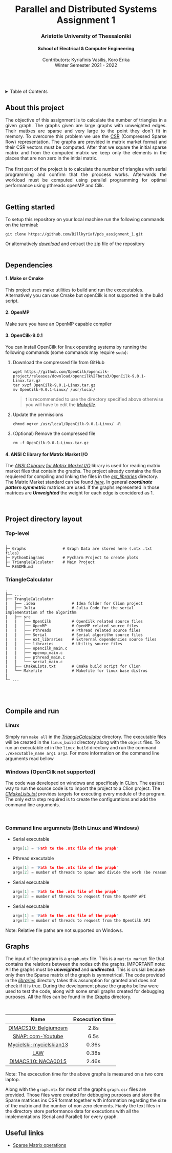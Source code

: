 <div id="top"></div>

<br />
<div align="center">
  <h1 align="center">Parallel and Distributed Systems Assignment 1</h1>
  <h3 align="center">Aristotle University of Thessaloniki</h3>
  <h4 align="center">School of Electrical & Computer Engineering</h4>
  <p align="center">
    Contributors: Kyriafinis Vasilis, Koro Erika
    <br />
    Winter Semester 2021 - 2022
    <br />
    <br />
    <br />
    <br />
  </p>
</div>

<details>
  <summary>Table of Contents</summary>
  <ol>
    <li><a href="#about-this-project">About this project</a></li>
    <li><a href="#getting-started">Getting started</a></li>
    <li><a href="#dependencies">Dependencies</a></li>
    <li><a href="#project-directory-layout">Project directory layout</a></li>
    <li><a href="#compile-and-run">Complile and run</a></li>
    <li><a href="#graphs">Graphs</a></li>
    <li><a href="#useful-links">Useful links</a></li>
  </ol>
</details>

## About this project

<p align="justify">
  The objective of this assignment is to calculate the number of triangles in a given graph. The graphs given are large graphs with unweighted edges. Their matixes are sparse and very large to the point they don't fit in memory. To overcome this problem we use the <a href='https://www.geeksforgeeks.org/sparse-matrix-representations-set-3-csr/?ref=lbp'>CSR</a> (Compressed Sparse Row) representation. The graphs are provided in matrix market format and their CSR vectors must be computed. After that we square the initial sparse matrix and from the computed matrix we keep only the elements in the places that are non zero in the initial matrix.
<br/>
<br/>
  The first part of the project is to calculate the number of triangles with serial programming and confirm that the proccess works. Afterwards the workload must be computed  using parallel programming for optimal performance using pthreads openMP and Cilk.
<br/>
<br/>
</p>

## Getting started

To setup this repository on your local machine run the following commands on the terminal:

```console
git clone https://github.com/Billkyriaf/pds_assignment_1.git
```

Or alternatively [*download*](https://github.com/Billkyriaf/pds_assignment_1/archive/refs/heads/main.zip) and extract the zip file of the repository
<br/>
<br/>

## Dependencies
#### 1. Make or Cmake

This project uses make utilities to build and run the excecutables. Alternatively you can use Cmake but openCilk is not supported in the build script.

#### 2. OpenMP

Make sure you have an OpenMP capable compiler

#### 3. OpenCilk-9.0.1

You can install OpenCilk for linux operating systems by running the following commands (some commands may require `sudo`):

1. Download the compressed file from GitHub
    ```console
    wget https://github.com/OpenCilk/opencilk-project/releases/download/opencilk%2Fbeta3/OpenCilk-9.0.1-Linux.tar.gz
    tar xvzf OpenCilk-9.0.1-Linux.tar.gz
    mv OpenCilk-9.0.1-Linux/ /usr/local/
    ```
    > t is recommended to use the directory specified above otherwise you will have to edit the [*Makefile*](TriangleCalculator/Makefile).
2. Update the permissions  
    ```console
    chmod og+xr /usr/local/OpenCilk-9.0.1-Linux/ -R
    ```
3. (Optional) Remove the compressed file
    ```console
    rm -f OpenCilk-9.0.1-Linux.tar.gz
    ```

#### 4. ANSI C library for Matrix Market I/O
The [*ANSI C library for Matrix Market I/O*](https://math.nist.gov/MatrixMarket/mmio-c.html) library is used for reading matrix market files that contain the graphs. The project already contains the files requiered for compiling and linking the files in the [*ext_libraries*](TriangleCalculator/src/ext_libraries) directory. The Matrix Market standard can be found [*here*](https://networkrepository.com/mtx-matrix-market-format.html). In general _**coordinate pattern symmetric**_ matrices are used. If the graphs represented in those matrices are _**Unweighted**_ the weight for each edge is concidered as 1.

<br/>

## Project directory layout

### Top-level
```
.
├─ Graphs                # Graph Data are stored here (.mtx .txt files)
├─ PythonDiagrams        # Pycharm Project to create plots
├─ TriangleCalculator    # Main Project
└─ README.md
```
### TriangleCalculator
```
.
├── ...
├── TrangleCalculator
|   ├── .idea                # Idea folder for Clion project
|   ├── Julia                # Julia Code for the serial implementation of the algorithm
|   ├── src
|   |   ├── OpenCilk         # OpenCilk related source files
|   |   ├── OpenMP           # OpenMP related source files
|   |   ├── Pthreads         # Pthread related source files
|   |   ├── Serial           # Serial algorithm source files
|   |   ├── ext_libraries    # Extrernal dependencies source files
|   |   ├── libraries        # Utility source files
|   |   ├── opencilk_main.c 
|   |   ├── openmp_main.c
|   |   ├── pthread_main.c
|   |   └── serial_main.c
|   ├── CMakeLists.txt       # Cmake build script for Clion
|   └── Makefile             # Makefile for linux base distros 
|
└─ ...
```
<br/>
<br/>

## Compile and run

### Linux
Simply run `make all` in the [*TriangleCalculator*](TriangleCalculator) directory. The executable files will be created in the `linux_build` directory along with the `object` files. To run an executable `cd` in the `linux_build` directory and run the command `./executable_name arg1 arg2`. For more information on the command line arguments read bellow

### Windows (OpenCilk not supported)
The code was developed on windows and specificaly in CLion. The easiest way to run the source code is to import the project to a Clion project. The [*CMakeLists.txt*](TriangleCalculator/CMakeLists.txt) provides targets for executing every module of the program. The only extra step required is to create the configurations and add the command line arguments.

<br/>

### Command line argumnets (Both Linux and Windows)
* Serial executable
    ```C
    argv[1] = 'Path to the .mtx file of the praph'
    ```
* Pthread executable
    ```C
    argv[1] = 'Path to the .mtx file of the praph'
    argv[2] = number of threads to spawn and divide the work (be reasonable max number of threads is not specified)
    ```
* Serial executable
    ```C
    argv[1] = 'Path to the .mtx file of the praph'
    argv[2] = number of threads to request from the OpenMP API
    ```
* Serial executable
    ```C
    argv[1] = 'Path to the .mtx file of the praph'
    argv[2] = number of threads to request from the OpenCilk API
    ```
    
Note: Relative file paths are not supported on Windows.



## Graphs

  The input of the program is a `graph.mtx` file. This is a `matrix market` file that contains the relations between the nodes oth the graphs. IMPORTANT note: All the graphs must be _**unweighted**_ and _**undirected**_. This is crusial because only then the Sparse matrix of the graph is symmetrical. The code provided in the [*libraries*](TriangleCalculator/src/libraries) directory takes this assumption for granted and does not check if it is true. During the development phase the graphs bellow were used to test the code, along with some small graphs created for debugging purposes. All the files can be found in the [*Graphs*](Graphs) directory.

<br/>

|                                    Name                                     | Excecution time |
| :-------------------------------------------------------------------------: | :-------------: |
|    [DIMACS10: Belgiumosm](https://sparse.tamu.edu/DIMACS10/belgium_osm)     |      2.8s       |
|        [SNAP: com-Youtube](https://sparse.tamu.edu/SNAP/com-Youtube)        |      6.5s       |
| [Mycielski: mycielskian13](https://sparse.tamu.edu/Mycielski/mycielskian13) |      0.36s      |
|                [LAW](https://sparse.tamu.edu/LAW/dblp-2010)                 |      0.38s      |
|       [DIMACS10: NACA0015](https://sparse.tamu.edu/DIMACS10/NACA0015)       |      2.46s      |

Note: The excecution time for the above graphs is measured on a two core laptop.

Along with the `graph.mtx` for most of the graphs `graph.csr` files are provided. Those files were created for debbuging purposes and store the Sparse matrices ins CSR format together with information regarding the size of the matrix and the number of non zero elements. Fianly the text files in the directory store performance data for executions with all the implementations (Serial and Parallel) for every graph.
 

## Useful links
- [Sparse Matrix operations](http://www.mathcs.emory.edu/~cheung/Courses/561/Syllabus/3-C/sparse.html)

